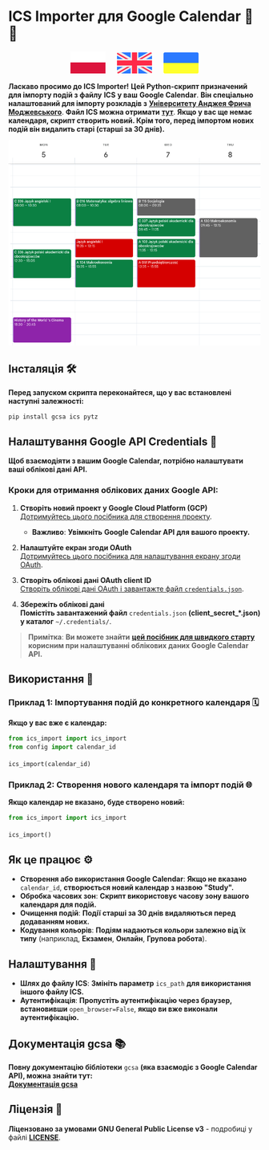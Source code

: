 # **ICS Importer для Google Calendar** 📅✨

<p align="center">
  <a href="pl.md"><img src="pl_icon.svg" width="70"></a>
  <a>&#8192;&#8192;</a>
  <a href="/README.md"><img src="en_icon.svg" width="70"></a>
  <a>&#8192;&#8192;</a>
  <a href="ua.md"><img src="ua_icon.svg" width="70"></a>
</p>

**Ласкаво просимо до ICS Importer!** **Цей Python-скрипт призначений для імпорту подій з файлу** **ICS** **у ваш** **Google Calendar**. **Він спеціально налаштований для імпорту розкладів з** [**Університету Анджея Фрича Моджевського**](https://uafm.edu.pl/). **Файл ICS можна отримати** **[тут](https://dziekanat.uafm.edu.pl/Plany/PlanyGrup)**. **Якщо у вас ще немає календаря, скрипт створить новий. Крім того, перед імпортом нових подій він видалить старі (старші за 30 днів).**

![ICS Importer Screenshot](shot.png)

## **Інсталяція** 🛠️

**Перед запуском скрипта переконайтеся, що у вас встановлені наступні залежності:**

```bash
pip install gcsa ics pytz
```

## **Налаштування Google API Credentials** 🔑

**Щоб взаємодіяти з вашим Google Calendar, потрібно налаштувати ваші облікові дані API.**

### **Кроки для отримання облікових даних Google API:**

1. **Створіть новий проект у Google Cloud Platform (GCP)**  
   [Дотримуйтесь цього посібника для створення проекту](https://developers.google.com/workspace/guides/create-project).  
   - **Важливо**: **Увімкніть** **Google Calendar API** **для вашого проекту.**

2. **Налаштуйте екран згоди OAuth**  
   [Дотримуйтесь цього посібника для налаштування екрану згоди OAuth](https://developers.google.com/workspace/guides/configure-oauth-consent).

3. **Створіть облікові дані OAuth client ID**  
   [Створіть облікові дані OAuth і завантажте файл `credentials.json`](https://developers.google.com/workspace/guides/create-credentials#oauth-client-id).

4. **Збережіть облікові дані**  
   **Помістіть завантажений файл** `credentials.json` **(client_secret_*.json) у каталог** `~/.credentials/`.

> **Примітка**: **Ви можете знайти** [**цей посібник для швидкого старту**](https://developers.google.com/workspace/calendar/api/quickstart/python) **корисним при налаштуванні облікових даних Google Calendar API.**

## **Використання** 🎉

### **Приклад 1: Імпортування подій до конкретного календаря** 🗓️

**Якщо у вас вже є календар:**

```python
from ics_import import ics_import
from config import calendar_id

ics_import(calendar_id)
```

### **Приклад 2: Створення нового календаря та імпорт подій** 🌐

**Якщо календар не вказано, буде створено новий:**

```python
from ics_import import ics_import

ics_import()
```

## **Як це працює** ⚙️

- **Створення або використання Google Calendar**: **Якщо не вказано** `calendar_id`, **створюється новий календар з назвою "Study".**
- **Обробка часових зон**: **Скрипт використовує часову зону вашого календаря для подій.**
- **Очищення подій**: **Події старші за 30 днів видаляються перед додаванням нових.**
- **Кодування кольорів**: **Подіям надаються кольори залежно від їх типу** (наприклад, **Екзамен**, **Онлайн**, **Групова робота**).

## **Налаштування** 🎨

- **Шлях до файлу ICS**: **Змініть параметр** `ics_path` **для використання іншого файлу ICS.**
- **Аутентифікація**: **Пропустіть аутентифікацію через браузер, встановивши** `open_browser=False`, **якщо ви вже виконали аутентифікацію.**

## **Документація gcsa** 📚

**Повну документацію бібліотеки** `gcsa` **(яка взаємодіє з Google Calendar API), можна знайти тут:**  
[**Документація gcsa**](https://google-calendar-simple-api.readthedocs.io/en/latest/index.html)

## **Ліцензія** 📜

**Ліцензовано за умовами GNU General Public License v3** - подробиці у файлі [**LICENSE**](/LICENSE).
